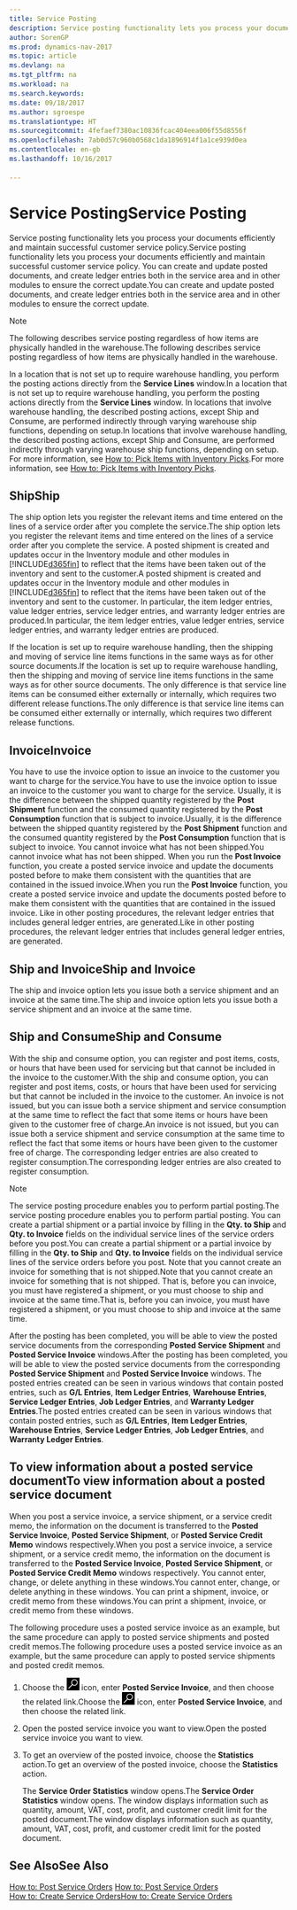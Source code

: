 ```yaml
---
title: Service Posting
description: Service posting functionality lets you process your documents efficiently and maintain successful customer service policy. You can create and update posted documents, and create ledger entries both in the service area and in other modules to ensure the correct update.
author: SorenGP
ms.prod: dynamics-nav-2017
ms.topic: article
ms.devlang: na
ms.tgt_pltfrm: na
ms.workload: na
ms.search.keywords: 
ms.date: 09/18/2017
ms.author: sgroespe
ms.translationtype: HT
ms.sourcegitcommit: 4fefaef7380ac10836fcac404eea006f55d8556f
ms.openlocfilehash: 7ab0d57c960b0568c1da1896914f1a1ce939d0ea
ms.contentlocale: en-gb
ms.lasthandoff: 10/16/2017

---
```

# <a name="service-posting"></a><span data-ttu-id="414cd-104">Service Posting</span><span class="sxs-lookup"><span data-stu-id="414cd-104">Service Posting</span></span>
<span data-ttu-id="414cd-105">Service posting functionality lets you process your documents efficiently and maintain successful customer service policy.</span><span class="sxs-lookup"><span data-stu-id="414cd-105">Service posting functionality lets you process your documents efficiently and maintain successful customer service policy.</span></span> <span data-ttu-id="414cd-106">You can create and update posted documents, and create ledger entries both in the service area and in other modules to ensure the correct update.</span><span class="sxs-lookup"><span data-stu-id="414cd-106">You can create and update posted documents, and create ledger entries both in the service area and in other modules to ensure the correct update.</span></span>  

> [!NOTE]  
>  <span data-ttu-id="414cd-107">The following describes service posting regardless of how items are physically handled in the warehouse.</span><span class="sxs-lookup"><span data-stu-id="414cd-107">The following describes service posting regardless of how items are physically handled in the warehouse.</span></span>  
>   
>  <span data-ttu-id="414cd-108">In a location that is not set up to require warehouse handling, you perform the posting actions directly from the **Service Lines** window.</span><span class="sxs-lookup"><span data-stu-id="414cd-108">In a location that is not set up to require warehouse handling, you perform the posting actions directly from the **Service Lines** window.</span></span> <span data-ttu-id="414cd-109">In locations that involve warehouse handling, the described posting actions, except Ship and Consume, are performed indirectly through varying warehouse ship functions, depending on setup.</span><span class="sxs-lookup"><span data-stu-id="414cd-109">In locations that involve warehouse handling, the described posting actions, except Ship and Consume, are performed indirectly through varying warehouse ship functions, depending on setup.</span></span> <span data-ttu-id="414cd-110">For more information, see [How to: Pick Items with Inventory Picks](warehouse-how-to-pick-items-with-inventory-picks.md).</span><span class="sxs-lookup"><span data-stu-id="414cd-110">For more information, see [How to: Pick Items with Inventory Picks](warehouse-how-to-pick-items-with-inventory-picks.md).</span></span>  

## <a name="ship"></a><span data-ttu-id="414cd-111">Ship</span><span class="sxs-lookup"><span data-stu-id="414cd-111">Ship</span></span>  
<span data-ttu-id="414cd-112">The ship option lets you register the relevant items and time entered on the lines of a service order after you complete the service.</span><span class="sxs-lookup"><span data-stu-id="414cd-112">The ship option lets you register the relevant items and time entered on the lines of a service order after you complete the service.</span></span> <span data-ttu-id="414cd-113">A posted shipment is created and updates occur in the Inventory module and other modules in [!INCLUDE[d365fin](includes/d365fin_md.md)] to reflect that the items have been taken out of the inventory and sent to the customer.</span><span class="sxs-lookup"><span data-stu-id="414cd-113">A posted shipment is created and updates occur in the Inventory module and other modules in [!INCLUDE[d365fin](includes/d365fin_md.md)] to reflect that the items have been taken out of the inventory and sent to the customer.</span></span> <span data-ttu-id="414cd-114">In particular, the item ledger entries, value ledger entries, service ledger entries, and warranty ledger entries are produced.</span><span class="sxs-lookup"><span data-stu-id="414cd-114">In particular, the item ledger entries, value ledger entries, service ledger entries, and warranty ledger entries are produced.</span></span>  

<span data-ttu-id="414cd-115">If the location is set up to require warehouse handling, then the shipping and moving of service line items functions in the same ways as for other source documents.</span><span class="sxs-lookup"><span data-stu-id="414cd-115">If the location is set up to require warehouse handling, then the shipping and moving of service line items functions in the same ways as for other source documents.</span></span> <span data-ttu-id="414cd-116">The only difference is that service line items can be consumed either externally or internally, which requires two different release functions.</span><span class="sxs-lookup"><span data-stu-id="414cd-116">The only difference is that service line items can be consumed either externally or internally, which requires two different release functions.</span></span>

## <a name="invoice"></a><span data-ttu-id="414cd-117">Invoice</span><span class="sxs-lookup"><span data-stu-id="414cd-117">Invoice</span></span>  
<span data-ttu-id="414cd-118">You have to use the invoice option to issue an invoice to the customer you want to charge for the service.</span><span class="sxs-lookup"><span data-stu-id="414cd-118">You have to use the invoice option to issue an invoice to the customer you want to charge for the service.</span></span> <span data-ttu-id="414cd-119">Usually, it is the difference between the shipped quantity registered by the **Post Shipment** function and the consumed quantity registered by the **Post Consumption** function that is subject to invoice.</span><span class="sxs-lookup"><span data-stu-id="414cd-119">Usually, it is the difference between the shipped quantity registered by the **Post Shipment** function and the consumed quantity registered by the **Post Consumption** function that is subject to invoice.</span></span> <span data-ttu-id="414cd-120">You cannot invoice what has not been shipped.</span><span class="sxs-lookup"><span data-stu-id="414cd-120">You cannot invoice what has not been shipped.</span></span> <span data-ttu-id="414cd-121">When you run the **Post Invoice** function, you create a posted service invoice and update the documents posted before to make them consistent with the quantities that are contained in the issued invoice.</span><span class="sxs-lookup"><span data-stu-id="414cd-121">When you run the **Post Invoice** function, you create a posted service invoice and update the documents posted before to make them consistent with the quantities that are contained in the issued invoice.</span></span> <span data-ttu-id="414cd-122">Like in other posting procedures, the relevant ledger entries that includes general ledger entries, are generated.</span><span class="sxs-lookup"><span data-stu-id="414cd-122">Like in other posting procedures, the relevant ledger entries that includes general ledger entries, are generated.</span></span>  

## <a name="ship-and-invoice"></a><span data-ttu-id="414cd-123">Ship and Invoice</span><span class="sxs-lookup"><span data-stu-id="414cd-123">Ship and Invoice</span></span>  
<span data-ttu-id="414cd-124">The ship and invoice option lets you issue both a service shipment and an invoice at the same time.</span><span class="sxs-lookup"><span data-stu-id="414cd-124">The ship and invoice option lets you issue both a service shipment and an invoice at the same time.</span></span>  

## <a name="ship-and-consume"></a><span data-ttu-id="414cd-125">Ship and Consume</span><span class="sxs-lookup"><span data-stu-id="414cd-125">Ship and Consume</span></span>  
<span data-ttu-id="414cd-126">With the ship and consume option, you can register and post items, costs, or hours that have been used for servicing but that cannot be included in the invoice to the customer.</span><span class="sxs-lookup"><span data-stu-id="414cd-126">With the ship and consume option, you can register and post items, costs, or hours that have been used for servicing but that cannot be included in the invoice to the customer.</span></span> <span data-ttu-id="414cd-127">An invoice is not issued, but you can issue both a service shipment and service consumption at the same time to reflect the fact that some items or hours have been given to the customer free of charge.</span><span class="sxs-lookup"><span data-stu-id="414cd-127">An invoice is not issued, but you can issue both a service shipment and service consumption at the same time to reflect the fact that some items or hours have been given to the customer free of charge.</span></span> <span data-ttu-id="414cd-128">The corresponding ledger entries are also created to register consumption.</span><span class="sxs-lookup"><span data-stu-id="414cd-128">The corresponding ledger entries are also created to register consumption.</span></span>  

> [!NOTE]  
>  <span data-ttu-id="414cd-129">The service posting procedure enables you to perform partial posting.</span><span class="sxs-lookup"><span data-stu-id="414cd-129">The service posting procedure enables you to perform partial posting.</span></span> <span data-ttu-id="414cd-130">You can create a partial shipment or a partial invoice by filling in the **Qty. to Ship** and **Qty. to Invoice** fields on the individual service lines of the service orders before you post.</span><span class="sxs-lookup"><span data-stu-id="414cd-130">You can create a partial shipment or a partial invoice by filling in the **Qty. to Ship** and **Qty. to Invoice** fields on the individual service lines of the service orders before you post.</span></span> <span data-ttu-id="414cd-131">Note that you cannot create an invoice for something that is not shipped.</span><span class="sxs-lookup"><span data-stu-id="414cd-131">Note that you cannot create an invoice for something that is not shipped.</span></span> <span data-ttu-id="414cd-132">That is, before you can invoice, you must have registered a shipment, or you must choose to ship and invoice at the same time.</span><span class="sxs-lookup"><span data-stu-id="414cd-132">That is, before you can invoice, you must have registered a shipment, or you must choose to ship and invoice at the same time.</span></span>  

<span data-ttu-id="414cd-133">After the posting has been completed, you will be able to view the posted service documents from the corresponding **Posted Service Shipment** and **Posted Service Invoice** windows.</span><span class="sxs-lookup"><span data-stu-id="414cd-133">After the posting has been completed, you will be able to view the posted service documents from the corresponding **Posted Service Shipment** and **Posted Service Invoice** windows.</span></span> <span data-ttu-id="414cd-134">The posted entries created can be seen in various windows that contain posted entries, such as **G/L Entries**, **Item Ledger Entries**, **Warehouse Entries**, **Service Ledger Entries**, **Job Ledger Entries**, and **Warranty Ledger Entries**.</span><span class="sxs-lookup"><span data-stu-id="414cd-134">The posted entries created can be seen in various windows that contain posted entries, such as **G/L Entries**, **Item Ledger Entries**, **Warehouse Entries**, **Service Ledger Entries**, **Job Ledger Entries**, and **Warranty Ledger Entries**.</span></span>  

## <a name="to-view-information-about-a-posted-service-document"></a><span data-ttu-id="414cd-135">To view information about a posted service document</span><span class="sxs-lookup"><span data-stu-id="414cd-135">To view information about a posted service document</span></span>  
<span data-ttu-id="414cd-136">When you post a service invoice, a service shipment, or a service credit memo, the information on the document is transferred to the **Posted Service Invoice**, **Posted Service Shipment**, or **Posted Service Credit Memo** windows respectively.</span><span class="sxs-lookup"><span data-stu-id="414cd-136">When you post a service invoice, a service shipment, or a service credit memo, the information on the document is transferred to the **Posted Service Invoice**, **Posted Service Shipment**, or **Posted Service Credit Memo** windows respectively.</span></span> <span data-ttu-id="414cd-137">You cannot enter, change, or delete anything in these windows.</span><span class="sxs-lookup"><span data-stu-id="414cd-137">You cannot enter, change, or delete anything in these windows.</span></span> <span data-ttu-id="414cd-138">You can print a shipment, invoice, or credit memo from these windows.</span><span class="sxs-lookup"><span data-stu-id="414cd-138">You can print a shipment, invoice, or credit memo from these windows.</span></span>  

<span data-ttu-id="414cd-139">The following procedure uses a posted service invoice as an example, but the same procedure can apply to posted service shipments and posted credit memos.</span><span class="sxs-lookup"><span data-stu-id="414cd-139">The following procedure uses a posted service invoice as an example, but the same procedure can apply to posted service shipments and posted credit memos.</span></span>  

1. <span data-ttu-id="414cd-140">Choose the ![Search for Page or Report](media/ui-search/search_small.png "Search for Page or Report icon") icon, enter **Posted Service Invoice**, and then choose the related link.</span><span class="sxs-lookup"><span data-stu-id="414cd-140">Choose the ![Search for Page or Report](media/ui-search/search_small.png "Search for Page or Report icon") icon, enter **Posted Service Invoice**, and then choose the related link.</span></span>  
2. <span data-ttu-id="414cd-141">Open the posted service invoice you want to view.</span><span class="sxs-lookup"><span data-stu-id="414cd-141">Open the posted service invoice you want to view.</span></span>  
3. <span data-ttu-id="414cd-142">To get an overview of the posted invoice, choose the **Statistics** action.</span><span class="sxs-lookup"><span data-stu-id="414cd-142">To get an overview of the posted invoice, choose the **Statistics** action.</span></span>  

    <span data-ttu-id="414cd-143">The **Service Order Statistics** window opens.</span><span class="sxs-lookup"><span data-stu-id="414cd-143">The **Service Order Statistics** window opens.</span></span> <span data-ttu-id="414cd-144">The window displays information such as quantity, amount, VAT, cost, profit, and customer credit limit for the posted document.</span><span class="sxs-lookup"><span data-stu-id="414cd-144">The window displays information such as quantity, amount, VAT, cost, profit, and customer credit limit for the posted document.</span></span>

## <a name="see-also"></a><span data-ttu-id="414cd-145">See Also</span><span class="sxs-lookup"><span data-stu-id="414cd-145">See Also</span></span>  
<span data-ttu-id="414cd-146">[How to: Post Service Orders](service-how-to-post-service-orders.md) </span><span class="sxs-lookup"><span data-stu-id="414cd-146">[How to: Post Service Orders](service-how-to-post-service-orders.md) </span></span>  
[<span data-ttu-id="414cd-147">How to: Create Service Orders</span><span class="sxs-lookup"><span data-stu-id="414cd-147">How to: Create Service Orders</span></span>](service-how-to-create-service-orders.md)

